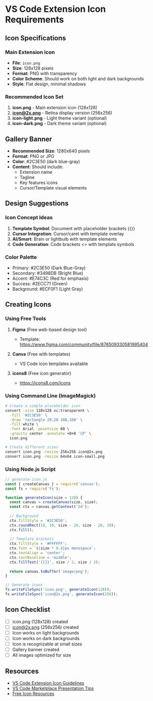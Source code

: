 # VS Code Extension Icon Requirements

## Icon Specifications

### Main Extension Icon
- **File**: `icon.png`
- **Size**: 128x128 pixels
- **Format**: PNG with transparency
- **Color Scheme**: Should work on both light and dark backgrounds
- **Style**: Flat design, minimal shadows

### Recommended Icon Set
1. **icon.png** - Main extension icon (128x128)
2. **icon@2x.png** - Retina display version (256x256)
3. **icon-light.png** - Light theme variant (optional)
4. **icon-dark.png** - Dark theme variant (optional)

## Gallery Banner
- **Recommended Size**: 1280x640 pixels
- **Format**: PNG or JPG
- **Color**: #2C3E50 (dark blue-gray)
- **Content**: Should include:
  - Extension name
  - Tagline
  - Key features icons
  - Cursor/Template visual elements

## Design Suggestions

### Icon Concept Ideas
1. **Template Symbol**: Document with placeholder brackets {{}}
2. **Cursor Integration**: Cursor/caret with template overlay
3. **AI/Smart**: Brain or lightbulb with template elements
4. **Code Generation**: Code brackets <> with template symbols

### Color Palette
- Primary: #2C3E50 (Dark Blue-Gray)
- Secondary: #3498DB (Bright Blue)
- Accent: #E74C3C (Red for emphasis)
- Success: #2ECC71 (Green)
- Background: #ECF0F1 (Light Gray)

## Creating Icons

### Using Free Tools
1. **Figma** (Free web-based design tool)
   - Template: https://www.figma.com/community/file/876509330581995404
   
2. **Canva** (Free with templates)
   - VS Code icon templates available
   
3. **icons8** (Free icon generator)
   - https://icons8.com/icons

### Using Command Line (ImageMagick)
```bash
# Create a simple placeholder icon
convert -size 128x128 xc:transparent \
  -fill '#2C3E50' \
  -draw 'rectangle 20,20 108,108' \
  -fill white \
  -font Arial -pointsize 60 \
  -gravity center -annotate +0+0 'CP' \
  icon.png

# Create different sizes
convert icon.png -resize 256x256 icon@2x.png
convert icon.png -resize 64x64 icon-small.png
```

### Using Node.js Script
```javascript
// generate-icon.js
const { createCanvas } = require('canvas');
const fs = require('fs');

function generateIcon(size = 128) {
  const canvas = createCanvas(size, size);
  const ctx = canvas.getContext('2d');
  
  // Background
  ctx.fillStyle = '#2C3E50';
  ctx.roundRect(10, 10, size - 20, size - 20, 20);
  ctx.fill();
  
  // Template brackets
  ctx.fillStyle = '#FFFFFF';
  ctx.font = `${size * 0.4}px monospace`;
  ctx.textAlign = 'center';
  ctx.textBaseline = 'middle';
  ctx.fillText('{{}}', size / 2, size / 2);
  
  return canvas.toBuffer('image/png');
}

// Generate icons
fs.writeFileSync('icon.png', generateIcon(128));
fs.writeFileSync('icon@2x.png', generateIcon(256));
```

## Icon Checklist
- [ ] icon.png (128x128) created
- [ ] icon@2x.png (256x256) created
- [ ] Icon works on light backgrounds
- [ ] Icon works on dark backgrounds
- [ ] Icon is recognizable at small sizes
- [ ] Gallery banner created
- [ ] All images optimized for size

## Resources
- [VS Code Extension Icon Guidelines](https://code.visualstudio.com/api/references/extension-manifest#icon)
- [VS Code Marketplace Presentation Tips](https://code.visualstudio.com/api/working-with-extensions/publishing-extension#marketplace-presentation-tips)
- [Free Icon Resources](https://github.com/vscode-icons/vscode-icons)